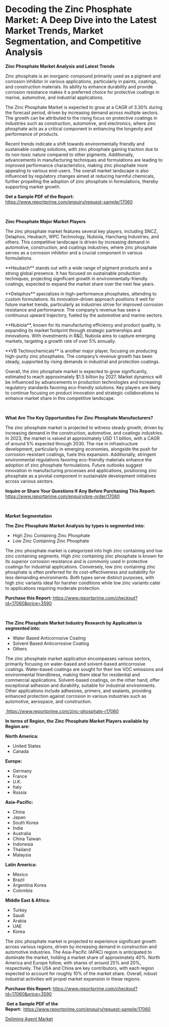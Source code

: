 <p><h1>Decoding the Zinc Phosphate Market: A Deep Dive into the Latest Market Trends, Market Segmentation, and Competitive Analysis</h1></p><p><strong>Zinc Phosphate Market Analysis and Latest Trends</strong></p>
<p><p>Zinc phosphate is an inorganic compound primarily used as a pigment and corrosion inhibitor in various applications, particularly in paints, coatings, and construction materials. Its ability to enhance durability and provide corrosion resistance makes it a preferred choice for protective coatings in marine, automotive, and industrial applications. </p><p>The Zinc Phosphate Market is expected to grow at a CAGR of 3.30% during the forecast period, driven by increasing demand across multiple sectors. The growth can be attributed to the rising focus on protective coatings in industries such as construction, automotive, and electronics, where zinc phosphate acts as a critical component in enhancing the longevity and performance of products. </p><p>Recent trends indicate a shift towards environmentally friendly and sustainable coating solutions, with zinc phosphate gaining traction due to its non-toxic nature compared to other pigments. Additionally, advancements in manufacturing techniques and formulations are leading to improved performance characteristics, making zinc phosphate more appealing to various end-users. The overall market landscape is also influenced by regulatory changes aimed at reducing harmful chemicals, further propelling the adoption of zinc phosphate in formulations, thereby supporting market growth.</p></p>
<p><strong>Get a Sample PDF of the Report:&nbsp;</strong> <a href="https://www.reportprime.com/enquiry/request-sample/17060?utm_campaign=3535&utm_medium=2&utm_source=Github&utm_content=ia&utm_term=18032025&utm_id=zinc-phosphate">https://www.reportprime.com/enquiry/request-sample/17060</a></p>
<p>&nbsp;</p>
<p><strong>Zinc Phosphate Major Market Players</strong></p>
<p><p>The zinc phosphate market features several key players, including SNCZ, Delaphos, Heubach, WPC Technology, Nubiola, Hanchang Industries, and others. This competitive landscape is driven by increasing demand in automotive, construction, and coatings industries, where zinc phosphate serves as a corrosion inhibitor and a crucial component in various formulations.</p><p>**Heubach** stands out with a wide range of pigment products and a strong global presence. It has focused on sustainable production techniques, projecting significant growth in environmentally-friendly coatings, expected to expand the market share over the next few years.</p><p>**Delaphos** specializes in high-performance phosphates, attending to custom formulations. Its innovation-driven approach positions it well for future market trends, particularly as industries strive for improved corrosion resistance and performance. The company’s revenue has seen a continuous upward trajectory, fueled by the automotive and marine sectors.</p><p>**Nubiola**, known for its manufacturing efficiency and product quality, is expanding its market footprint through strategic partnerships and innovations. With investments in R&D, Nubiola aims to capture emerging markets, targeting a growth rate of over 5% annually.</p><p>**VB Technochemicals** is another major player, focusing on producing high-purity zinc phosphates. The company’s revenue growth has been steady, supported by rising demands in industrial and protection coatings.</p><p>Overall, the zinc phosphate market is expected to grow significantly, estimated to reach approximately $1.5 billion by 2027. Market dynamics will be influenced by advancements in production technologies and increasing regulatory standards favoring eco-friendly solutions. Key players are likely to continue focusing on product innovation and strategic collaborations to enhance market share in this competitive landscape.</p></p>
<p>&nbsp;</p>
<p><strong>What Are The Key Opportunities For Zinc Phosphate Manufacturers?</strong></p>
<p><p>The zinc phosphate market is projected to witness steady growth, driven by increasing demand in the construction, automotive, and coatings industries. In 2023, the market is valued at approximately USD 1.1 billion, with a CAGR of around 5% expected through 2030. The rise in infrastructure development, particularly in emerging economies, alongside the push for corrosion-resistant coatings, fuels this expansion. Additionally, stringent environmental regulations favoring eco-friendly materials enhance the adoption of zinc phosphate formulations. Future outlooks suggest innovation in manufacturing processes and applications, positioning zinc phosphate as a pivotal component in sustainable development initiatives across various sectors.</p></p>
<p><strong>Inquire or Share Your Questions If Any Before Purchasing This Report:</strong> <a href="https://www.reportprime.com/enquiry/pre-order/17060?utm_campaign=3535&utm_medium=2&utm_source=Github&utm_content=ia&utm_term=18032025&utm_id=zinc-phosphate">https://www.reportprime.com/enquiry/pre-order/17060</a></p>
<p>&nbsp;</p>
<p><strong>Market Segmentation</strong></p>
<p><strong>The Zinc Phosphate Market Analysis by types is segmented into:</strong></p>
<p><ul><li>High Zinc Containing Zinc Phosphate</li><li>Low Zinc Containing Zinc Phosphate</li></ul></p>
<p><p>The zinc phosphate market is categorized into high zinc containing and low zinc containing segments. High zinc containing zinc phosphate is known for its superior corrosion resistance and is commonly used in protective coatings for industrial applications. Conversely, low zinc containing zinc phosphate is often preferred for its cost-effectiveness and suitability for less demanding environments. Both types serve distinct purposes, with high zinc variants ideal for harsher conditions while low zinc variants cater to applications requiring moderate protection.</p></p>
<p><strong>Purchase this Report:&nbsp;</strong><a href="https://www.reportprime.com/checkout?id=17060&price=3590&utm_campaign=3535&utm_medium=2&utm_source=Github&utm_content=ia&utm_term=18032025&utm_id=zinc-phosphate">https://www.reportprime.com/checkout?id=17060&price=3590</a></p>
<p>&nbsp;</p>
<p><strong>The Zinc Phosphate Market Industry Research by Application is segmented into:</strong></p>
<p><ul><li>Water Based Anticorrosive Coating</li><li>Solvent Based Anticorrosive Coating</li><li>Others</li></ul></p>
<p><p>The zinc phosphate market application encompasses various sectors, primarily focusing on water-based and solvent-based anticorrosive coatings. Water-based coatings are sought for their low VOC emissions and environmental friendliness, making them ideal for residential and commercial applications. Solvent-based coatings, on the other hand, offer exceptional adhesion and durability, suitable for industrial environments. Other applications include adhesives, primers, and sealants, providing enhanced protection against corrosion in various industries such as automotive, aerospace, and construction.</p></p>
<p><a href="https://www.reportprime.com/zinc-phosphate-r17060?utm_campaign=3535&utm_medium=2&utm_source=Github&utm_content=ia&utm_term=18032025&utm_id=zinc-phosphate">&nbsp;https://www.reportprime.com/zinc-phosphate-r17060</a></p>
<p><strong>In terms of Region, the Zinc Phosphate Market Players available by Region are:</strong></p>
<p>
    <p> <strong> North America: </strong>
        <ul>
            <li>United States</li>
            <li>Canada</li>
        </ul>
        </p> 
    <p> <strong> Europe: </strong>
        <ul>
            <li>Germany</li>
            <li>France</li>
            <li>U.K.</li>
            <li>Italy</li>
            <li>Russia</li>
        </ul>
        </p> 
    <p> <strong> Asia-Pacific: </strong>
        <ul>
            <li>China</li>
            <li>Japan</li>
            <li>South Korea</li>
            <li>India</li>
            <li>Australia</li>
            <li>China Taiwan</li>
            <li>Indonesia</li>
            <li>Thailand</li>
            <li>Malaysia</li>
        </ul>
        </p> 
    <p> <strong> Latin America: </strong>
        <ul>
            <li>Mexico</li>
            <li>Brazil</li>
            <li>Argentina Korea</li>
            <li>Colombia</li>
        </ul>
        </p> 
    <p> <strong> Middle East & Africa: </strong>
        <ul>
            <li>Turkey</li>
            <li>Saudi</li>
            <li>Arabia</li>
            <li>UAE</li>
            <li>Korea</li>
        </ul>
    </p>
    </p>
<p><p>The zinc phosphate market is projected to experience significant growth across various regions, driven by increasing demand in construction and automotive industries. The Asia-Pacific (APAC) region is anticipated to dominate the market, holding a market share of approximately 40%. North America and Europe follow, with shares of around 25% and 20%, respectively. The USA and China are key contributors, with each region expected to account for roughly 10% of the market share. Overall, robust industrial activities will propel market expansion in these regions.</p></p>
<p><strong>Purchase this Report: </strong><a href="https://www.reportprime.com/checkout?id=17060&price=3590&utm_campaign=3535&utm_medium=2&utm_source=Github&utm_content=ia&utm_term=18032025&utm_id=zinc-phosphate">https://www.reportprime.com/checkout?id=17060&price=3590</a></p>
<p>&nbsp;<strong>Get a Sample PDF of the Report:&nbsp;&nbsp;</strong><a href="https://www.reportprime.com/enquiry/request-sample/17060?utm_campaign=3535&utm_medium=2&utm_source=Github&utm_content=ia&utm_term=18032025&utm_id=zinc-phosphate">https://www.reportprime.com/enquiry/request-sample/17060</a></p>
<p><strong></strong></p>
<p><p><a href="https://github.com/kryshaprilbb/Market-Research-Report-List-1/blob/main/deliming-agent-market.md?utm_campaign=3535&utm_medium=2&utm_source=Github&utm_content=ia&utm_term=18032025&utm_id=zinc-phosphate">Deliming Agent Market</a></p></p>
